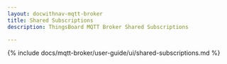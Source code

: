 ```yaml
---
layout: docwithnav-mqtt-broker
title: Shared Subscriptions
description: ThingsBoard MQTT Broker Shared Subscriptions

---
```


{% include docs/mqtt-broker/user-guide/ui/shared-subscriptions.md %}
